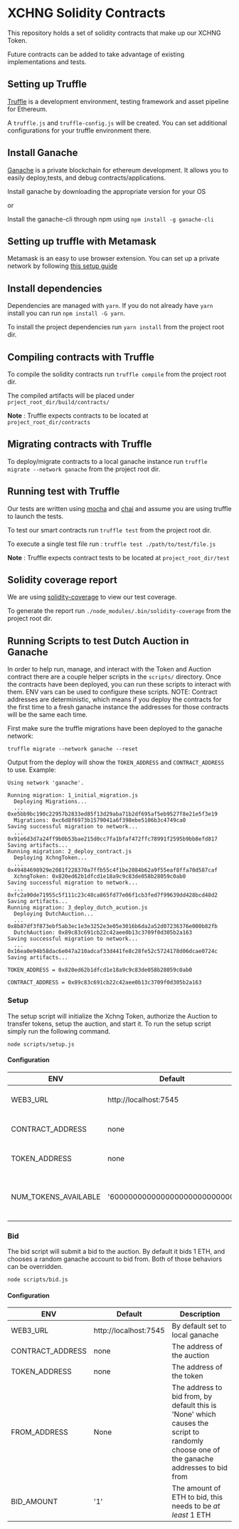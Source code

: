 # XCHNG Solidity Contracts 

This repository holds a set of solidity contracts that make up our XCHNG Token.  

Future contracts can be added to take advantage of existing implementations and tests. 

## Setting up Truffle 

[Truffle](http://truffleframework.com/docs/) is a development environment, testing framework and asset pipeline for Ethereum. 

A `truffle.js` and `truffle-config.js` will be created. You can set additional configurations for your truffle environment there. 

## Install Ganache 

[Ganache](http://truffleframework.com/ganache/) is a private blockchain for ethereum development. It allows you to easily deploy,tests, and debug contracts/applications. 

Install ganache by downloading the appropriate version for your OS 

or 

Install the ganache-cli through npm using `npm install -g ganache-cli`

## Setting up truffle with Metamask

Metamask is an easy to use browser extension. You can set up a private network by following [this setup guide](http://truffleframework.com/docs/advanced/truffle-with-metamask)

## Install dependencies

Dependencies are managed with `yarn`. If you do not already have `yarn` install you can run `npm install -G yarn`. 

To install the project dependencies run `yarn install` from the project root dir. 

## Compiling contracts with Truffle 

To compile the solidity contracts run `truffle compile` from the project root dir. 

The compiled artifacts will be placed under `prject_root_dir/build/contracts/`

**Note** : Truffle expects contracts to be located at `project_root_dir/contracts`

## Migrating contracts with Truffle 

To deploy/migrate contracts to a local ganache instance run `truffle migrate --network ganache` from the project root dir. 

## Running test with Truffle 

Our tests are written using [mocha](https://github.com/mochajs/mocha) and [chai](https://github.com/chaijs/chai) and assume you are using truffle to launch the tests. 

To test our smart contracts run `truffle test` from the project root dir. 

To execute a single test file run : `truffle test ./path/to/test/file.js`

**Note** : Truffle expects contract tests to be located at `project_root_dir/test`

## Solidity coverage report 

We are using [solidity-coverage](https://github.com/sc-forks/solidity-coverage) to view our test coverage. 

To generate the report run `./node_modules/.bin/solidity-coverage` from the project root dir. 

## Running Scripts to test Dutch Auction in Ganache

In order to help run, manage, and interact with the Token and Auction contract there are a couple helper scripts in the `scripts/` directory. Once the contracts have been deployed, you can run these scripts to interact with them. ENV vars can be used to configure these scripts. NOTE: Contract addresses are deterministic, which means if you deploy the contracts for the first time to a fresh ganache instance the addresses for those contracts will be the same each time.

First make sure the truffle migrations have been deployed to the ganache network:

```
truffle migrate --network ganache --reset
```

Output from the deploy will show the `TOKEN_ADDRESS` and `CONTRACT_ADDRESS` to use. Example:

```
Using network 'ganache'.

Running migration: 1_initial_migration.js
  Deploying Migrations...
  ... 0xe5bb9bc190c22957b2833ed85f13d29aba71b2df695af5eb9527f8e21e5f3e19
  Migrations: 0xc6d8f6973b1579041a6f398ebe5106b3c4749ca0
Saving successful migration to network...
  ... 0x91e6d3d7a24ff9b0b53bae215d0cc7fa1bfaf472ffc78991f2595b9bb8efd817
Saving artifacts...
Running migration: 2_deploy_contract.js
  Deploying XchngToken...
  ... 0x49484698929e2081f228370a7ffb55c4f1be2084b62a9f55eaf8ffa70d587caf
  XchngToken: 0x820ed62b1dfcd1e18a9c9c83de058b28059c0ab0
Saving successful migration to network...
  ... 0xfc2a90de71955c5f111c23c48ca865fd77e06f1cb3fed7f99639dd428bcd48d2
Saving artifacts...
Running migration: 3_deploy_dutch_acution.js
  Deploying DutchAuction...
  ... 0x8b87df3f873ebf5ab3ec1e3e3252e3e05e3016b6da2a52d07236376e000b82fb
  DutchAuction: 0x89c83c691cb22c42aee0b13c3709f0d305b2a163
Saving successful migration to network...
  ... 0x16ea0e94b58dac6e047a210adcaf33d441fe8c28fe52c5724178d06dcae0724c
Saving artifacts...
```

`TOKEN_ADDRESS = 0x820ed62b1dfcd1e18a9c9c83de058b28059c0ab0`

`CONTRACT_ADDRESS = 0x89c83c691cb22c42aee0b13c3709f0d305b2a163`

### Setup

The setup script will initialize the Xchng Token, authorize the Auction to transfer tokens, setup the auction, and start it. To run the setup script simply run the following command.

```
node scripts/setup.js
```

#### Configuration

| ENV | Default | Description |
|-----|---------|-------------|
| WEB3_URL | http://localhost:7545 | By default set to local ganache |
| CONTRACT_ADDRESS | none | The address of the auction |
| TOKEN_ADDRESS | none | The address of the token |
| NUM_TOKENS_AVAILABLE | '600000000000000000000000000' | The number of Xchng tokens to preallocate |

### Bid

The bid script will submit a bid to the auction. By default it bids 1 ETH, and chooses a random ganache account to bid from. Both of those behaviors can be overridden.

```
node scripts/bid.js
```

#### Configuration

| ENV | Default | Description |
|-----|---------|-------------|
| WEB3_URL | http://localhost:7545 | By default set to local ganache |
| CONTRACT_ADDRESS | none | The address of the auction |
| TOKEN_ADDRESS | none | The address of the token |
| FROM_ADDRESS | None | The address to bid from, by default this is 'None' which causes the script to randomly choose one of the ganache addresses to bid from |
| BID_AMOUNT | '1' | The amount of ETH to bid, this needs to be _at least_ 1 ETH |